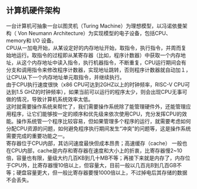 ## 计算机硬件架构     
一台计算机可抽象一台以图灵机（Turing Machine）为理想模型，以冯诺依曼架构（ Von Neumann Architecture）为实现模型的电子设备，包括CPU、memory和 I/O 设备。      
CPU从一加电开始，从某设定好的内存地址开始，取指令，执行指令，并周而复始地运行。取指令的过程即从某寄存器（比如，程序计数器）中获取一个内存地址，从这个内存地址中读入指令，执行机器指令，不断重复，CPU运行期间会有分支和调用指令来修改程序计数器，实现地址跳转，否则程序计数器就自动加１，让CPU从下一个内存地址单元取指令，并继续执行。      
由于CPU执行速度很快（x86 CPU可达到2GHZ以上的时钟频率，RISC-V CPU可达到1.5 GHZ的时钟频率），如果当前可以运行的程序太少，则会出现CPU无事可做的情况，导致计算机系统效率太低。      
这时就需要操作系统来帮忙了，我们需要操作系统除了能管理硬件外，还能管理应用程序，让它们能够按一定的顺序和优先级来依次使用CPU，充分发挥CPU的效能。操作系统管一个程序比较容易，但如果管理多个程序的运行，就需要考虑如何分配CPU资源的问题，如何避免程序执行期间发生“冲突”的问题等，这是操作系统需要完成的重要功能之一。      
寄存器位于CPU内部，其访问速度最快但成本昂贵；高速缓存（cache） 一般也在CPU内部，cache是内存和寄存器在速度和大小上的折衷，比寄存器慢2~10倍，容量也有限，量级大约几百KB到几十MB不等；再接下来就是内存了，内存位于CPU外，比寄存器慢10倍以上，但容量大，目前一般以几百兆B到几百GB不等；硬盘容量更大，但一般比寄存器要慢1000倍以上，不过掉电后其存储的数据不会丢失。



